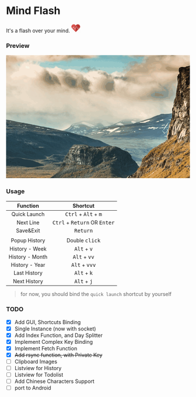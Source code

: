 # Mind Flash

It's a flash over your mind. <img src="./icons/pulse_heart.png" width="24">

### Preview

![preview-01](./previews/preview-01.gif)

### Usage

|    Function     |                 Shortcut                 |
| :-------------: | :--------------------------------------: |
|  Quick Launch   | <kbd>Ctrl</kbd> + <kbd>Alt</kbd> + <kbd>m</kbd> |
|    Next Line    | <kbd>Ctrl</kbd> + <kbd>Return</kbd> OR <kbd>Enter</kbd> |
|    Save&Exit    |            <kbd>Return</kbd>             |
|                 |                                          |
|  Popup History  |         Double <kbd>click</kbd>          |
|  History - Week  | <kbd>Alt</kbd> + <kbd>v</kbd> |
| History - Month  | <kbd>Alt</kbd> + <kbd>vv</kbd> |
| History - Year | <kbd>Alt</kbd> + <kbd>vvv</kbd> |
|  Last History   | <kbd>Alt</kbd> + <kbd>k</kbd> |
|  Next History   | <kbd>Alt</kbd> + <kbd>j</kbd> |

> for now, you should bind the `quick launch` shortcut by yourself

### TODO

- [x] Add GUI, Shortcuts Binding
- [x] Single Instance (now with socket)
- [x] Add Index Function, and Day Splitter
- [x] Implement Complex Key Binding
- [x] Implement Fetch Function
- [x] ~~Add rsync function, with Private Key~~
- [ ] Clipboard Images
- [ ] Listview for History
- [ ] Listview for Todolist
- [ ] Add Chinese Characters Support
- [ ] port to Android
